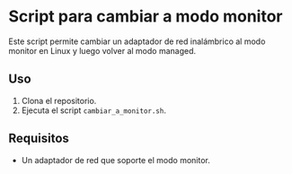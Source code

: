 # Script para cambiar a modo monitor

Este script permite cambiar un adaptador de red inalámbrico al modo monitor en Linux y luego volver al modo managed.

## Uso

1. Clona el repositorio.
2. Ejecuta el script `cambiar_a_monitor.sh`.

## Requisitos

- Un adaptador de red que soporte el modo monitor. 
